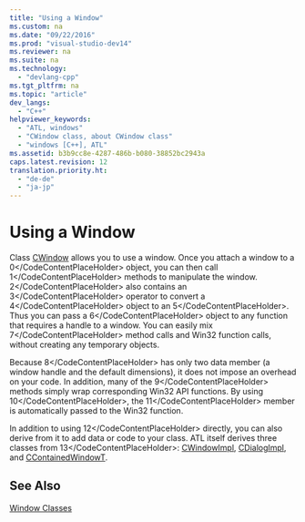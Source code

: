 ```yaml
---
title: "Using a Window"
ms.custom: na
ms.date: "09/22/2016"
ms.prod: "visual-studio-dev14"
ms.reviewer: na
ms.suite: na
ms.technology: 
  - "devlang-cpp"
ms.tgt_pltfrm: na
ms.topic: "article"
dev_langs: 
  - "C++"
helpviewer_keywords: 
  - "ATL, windows"
  - "CWindow class, about CWindow class"
  - "windows [C++], ATL"
ms.assetid: b3b9cc8e-4287-486b-b080-38852bc2943a
caps.latest.revision: 12
translation.priority.ht: 
  - "de-de"
  - "ja-jp"
---
```

# Using a Window
Class [CWindow](../vs140/cwindow-class.md) allows you to use a window. Once you attach a window to a <CodeContentPlaceHolder>0\</CodeContentPlaceHolder> object, you can then call <CodeContentPlaceHolder>1\</CodeContentPlaceHolder> methods to manipulate the window. <CodeContentPlaceHolder>2\</CodeContentPlaceHolder> also contains an <CodeContentPlaceHolder>3\</CodeContentPlaceHolder> operator to convert a <CodeContentPlaceHolder>4\</CodeContentPlaceHolder> object to an <CodeContentPlaceHolder>5\</CodeContentPlaceHolder>. Thus you can pass a <CodeContentPlaceHolder>6\</CodeContentPlaceHolder> object to any function that requires a handle to a window. You can easily mix <CodeContentPlaceHolder>7\</CodeContentPlaceHolder> method calls and Win32 function calls, without creating any temporary objects.  
  
 Because <CodeContentPlaceHolder>8\</CodeContentPlaceHolder> has only two data member (a window handle and the default dimensions), it does not impose an overhead on your code. In addition, many of the <CodeContentPlaceHolder>9\</CodeContentPlaceHolder> methods simply wrap corresponding Win32 API functions. By using <CodeContentPlaceHolder>10\</CodeContentPlaceHolder>, the <CodeContentPlaceHolder>11\</CodeContentPlaceHolder> member is automatically passed to the Win32 function.  
  
 In addition to using <CodeContentPlaceHolder>12\</CodeContentPlaceHolder> directly, you can also derive from it to add data or code to your class. ATL itself derives three classes from <CodeContentPlaceHolder>13\</CodeContentPlaceHolder>: [CWindowImpl](../vs140/implementing-a-window.md), [CDialogImpl](../vs140/implementing-a-dialog-box.md), and [CContainedWindowT](../vs140/using-contained-windows.md).  
  
## See Also  
 [Window Classes](../vs140/atl-window-classes.md)